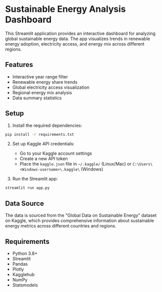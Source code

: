 # Sustainable Energy Analysis Dashboard

This Streamlit application provides an interactive dashboard for analyzing global sustainable energy data. The app visualizes trends in renewable energy adoption, electricity access, and energy mix across different regions.

## Features

- Interactive year range filter
- Renewable energy share trends
- Global electricity access visualization
- Regional energy mix analysis
- Data summary statistics

## Setup

1. Install the required dependencies:
```bash
pip install -r requirements.txt
```

2. Set up Kaggle API credentials:
   - Go to your Kaggle account settings
   - Create a new API token
   - Place the `kaggle.json` file in `~/.kaggle/` (Linux/Mac) or `C:\Users\<Windows-username>\.kaggle\` (Windows)

3. Run the Streamlit app:
```bash
streamlit run app.py
```

## Data Source

The data is sourced from the "Global Data on Sustainable Energy" dataset on Kaggle, which provides comprehensive information about sustainable energy metrics across different countries and regions.

## Requirements

- Python 3.8+
- Streamlit
- Pandas
- Plotly
- Kagglehub
- NumPy 
- Statsmodels